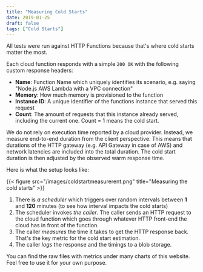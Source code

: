 ```yaml
---
title: "Measuring Cold Starts"
date: 2019-01-25
draft: false
tags: ["Cold Starts"]
---
```


All tests were run against HTTP Functions because that's where cold starts matter the most.

Each cloud function responds with a simple `200 OK` with the following custom response headers:

- **Name**: Function Name which uniquely identifies its scenario, e.g. saying "Node.js AWS Lambda with a VPC connection"
- **Memory**: How much memory is provisioned to the function
- **Instance ID**: A unique identifier of the functions instance that served this request
- **Count**: The amount of requests that this instance already served, including the current one. Count = 1 means the cold start.

We do not rely on execution time reported by a cloud provider. Instead, we measure end-to-end duration from the client perspective. This means that durations of the HTTP gateway (e.g. API Gateway in case of AWS) and network latencies are included into the total duration. The cold start duration is then adjusted by the observed warm response time.

Here is what the setup looks like:

{{< figure src="/images/coldstartmeasurerent.png" title="Measuring the cold starts" >}}

1. There is *a scheduler* which triggers over random intervals between **1** and **120** minutes (to see how interval impacts the cold starts)
2. The scheduler invokes *the caller*. The caller sends an HTTP request to the cloud function which goes through whatever HTTP front-end the cloud has in front of the function.
3. The caller *measures* the time it takes to get the HTTP response back. That's the key metric for the cold start estimation.
4. The caller *logs* the response and the timings to a blob storage.

You can find the raw files with metrics under many charts of this website. Feel free to use it for your own purpose.